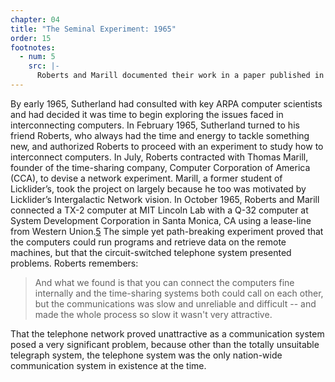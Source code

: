 ```yaml
---
chapter: 04
title: "The Seminal Experiment: 1965"
order: 15
footnotes:
  - num: 5
    src: |-
      Roberts and Marill documented their work in a paper published in the Proceedings of the AFIPS 1966 Spring Joint Computer Conference. (Lawrence G. Roberts, *The ARPANET and Computer Networks*, November 1966)
---
```


By early 1965, Sutherland had consulted with key ARPA computer scientists and had decided it was time to begin exploring the issues faced in interconnecting computers. In February 1965, Sutherland turned to his friend Roberts, who always had the time and energy to tackle something new, and authorized Roberts to proceed with an experiment to study how to interconnect computers. In July, Roberts contracted with Thomas Marill, founder of the time-sharing company, Computer Corporation of America (CCA), to devise a network experiment. Marill, a former student of Licklider’s, took the project on largely because he too was motivated by Licklider’s Intergalactic Network vision. In October 1965, Roberts and Marill connected a TX-2 computer at MIT Lincoln Lab with a Q-32 computer at System Development Corporation in Santa Monica, CA using a lease-line from Western Union.<a name="fnloc5" href="#fn5">5</a> The simple yet path-breaking experiment proved that the computers could run programs and retrieve data on the remote machines, but that the circuit-switched telephone system presented problems. Roberts remembers:

>And what we found is that you can connect the computers fine internally and the time-sharing systems both could call on each other, but the communications was slow and unreliable and difficult -- and made the whole process so slow it wasn't very attractive.

That the telephone network proved unattractive as a communication system posed a very significant problem, because other than the totally unsuitable telegraph system, the telephone system was the only nation-wide communication system in existence at the time.
